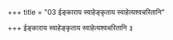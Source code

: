 +++
title = "03 ईङ्काराय स्वाहेङ्कृताय स्वाहेत्यश्वचरितानि"

+++
ईङ्काराय स्वाहेङ्कृताय स्वाहेत्यश्वचरितानि ३